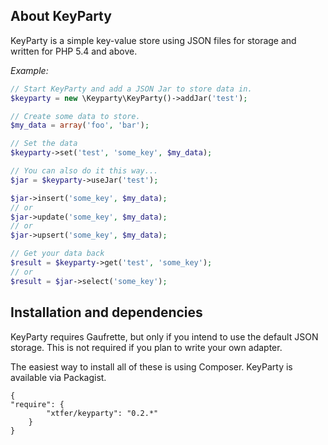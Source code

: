 
## About KeyParty

KeyParty is a simple key-value store using JSON files for storage and written
for PHP 5.4 and above.

*Example:*

```php
// Start KeyParty and add a JSON Jar to store data in.
$keyparty = new \Keyparty\KeyParty()->addJar('test');

// Create some data to store.
$my_data = array('foo', 'bar');

// Set the data
$keyparty->set('test', 'some_key', $my_data);

// You can also do it this way...
$jar = $keyparty->useJar('test');

$jar->insert('some_key', $my_data);
// or
$jar->update('some_key', $my_data);
// or
$jar->upsert('some_key', $my_data);

// Get your data back
$result = $keyparty->get('test', 'some_key');
// or
$result = $jar->select('some_key');

```

## Installation and dependencies

KeyParty requires Gaufrette, but only if you intend to use the default JSON
storage. This is not required if you plan to write your own adapter.

The easiest way to install all of these is using Composer. KeyParty is available
via Packagist.

```
{
"require": {
        "xtfer/keyparty": "0.2.*"
    }
}
```